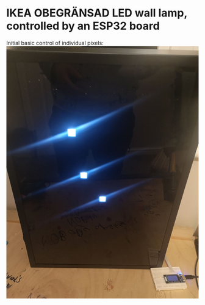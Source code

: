 # IKEA OBEGRÄNSAD LED wall lamp, controlled by an ESP32 board




Initial basic control of individual pixels:
![](media/2022.12.18_180132.jpg)

